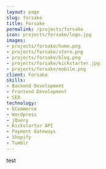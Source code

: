 ```yaml
---
layout: page
slug: forsake
title: Forsake
permalink: /projects/forsake
icon: projects/forsake/logo.jpg
images:
- projects/forsake/home.png
- projects/forsake/store.png
- projects/forsake/blog.png
- projects/forsake/kickstarter.jpg
- projects/forsake/mobile.png
client: Forsake
skills:
- Backend Development
- Frontend Development
- SEO
technology:
- ECommerce
- Wordpress
- jQuery
- Kickstarter API
- Payment Gateways
- Shopify
- Tumblr
---
```


test
